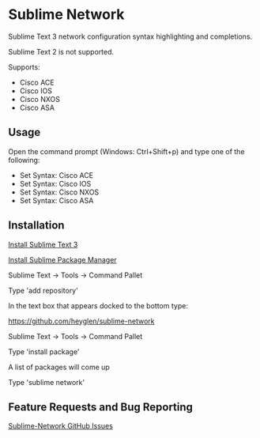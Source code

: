 # Sublime Network

Sublime Text 3 network configuration syntax highlighting and completions.

Sublime Text 2 is not supported.

Supports:
 * Cisco ACE
 * Cisco IOS
 * Cisco NXOS
 * Cisco ASA

## Usage

Open the command prompt (Windows: Ctrl+Shift+p) and type one of the following:
 * Set Syntax: Cisco ACE
 * Set Syntax: Cisco IOS
 * Set Syntax: Cisco NXOS
 * Set Syntax: Cisco ASA

## Installation

[Install Sublime Text 3](http://www.sublimetext.com/3)

[Install Sublime Package Manager](https://sublime.wbond.net/installation)

Sublime Text -> Tools -> Command Pallet

Type 'add repository'

In the text box that appears docked to the bottom type:

https://github.com/heyglen/sublime-network

Sublime Text -> Tools -> Command Pallet

Type 'install package<enter>'

A list of packages will come up

Type 'sublime network<enter>'

## Feature Requests and Bug Reporting

[Sublime-Network GitHub Issues](https://github.com/heyglen/sublime-network/issues)
